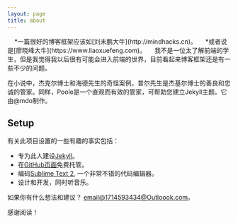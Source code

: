 ```yaml
---
layout: page
title: about
---
```


<p class="message">
      *一篇很好的博客框架应该如[刘未鹏大牛](http://mindhacks.cn)。
      *或者说是[廖晓峰大牛](https://www.liaoxuefeng.com)。
      我不是一位太了解前端的学生，但是我觉得我以后很有可能会进入前端的世界，目前看起来博客框架还是有一些不少的问题。
</p>

在小说中，杰克尔博士和海德先生的奇怪案例，普尔先生是杰基尔博士的善良和忠诚的管家。同样，Poole是一个直观而有效的管家，可帮助您建立Jekyll主题。它由@mdo制作。





## Setup

有关此项目设置的一些有趣的事实包括：

* 专为此人建设[Jekyll](http://jekyllrb.com)。
* 在[GitHub页面](https://pages.github.com)免费托管。
* 编码[Sublime Text 2](http://sublimetext.com), 一个非常不错的代码编辑器。
* 设计和开发，同时听音乐。 

如果你有什么想法和建议？ [email@1714593434@Outloook.com](1714593434@Outlook.com)。

感谢阅读！
